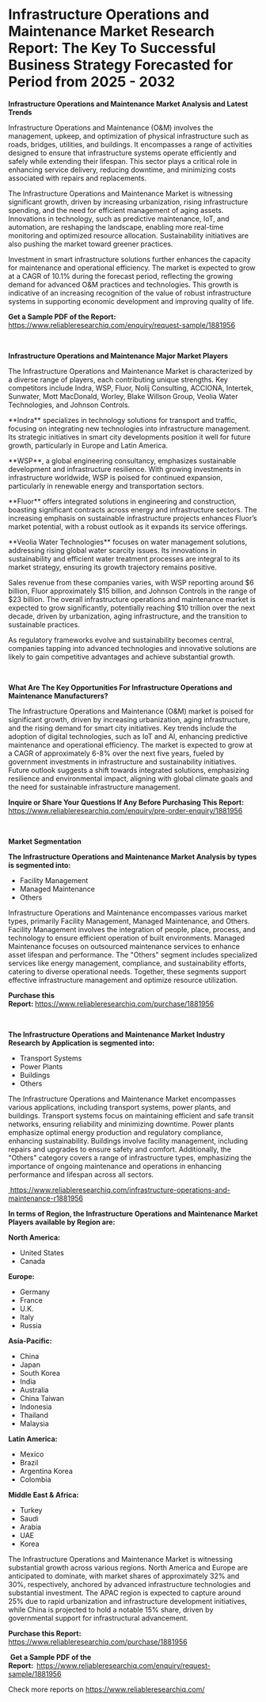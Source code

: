 <p><h1>Infrastructure Operations and Maintenance Market Research Report: The Key To Successful Business Strategy Forecasted for Period from 2025 - 2032</h1></p><p><strong>Infrastructure Operations and Maintenance Market Analysis and Latest Trends</strong></p>
<p><p>Infrastructure Operations and Maintenance (O&M) involves the management, upkeep, and optimization of physical infrastructure such as roads, bridges, utilities, and buildings. It encompasses a range of activities designed to ensure that infrastructure systems operate efficiently and safely while extending their lifespan. This sector plays a critical role in enhancing service delivery, reducing downtime, and minimizing costs associated with repairs and replacements.</p><p>The Infrastructure Operations and Maintenance Market is witnessing significant growth, driven by increasing urbanization, rising infrastructure spending, and the need for efficient management of aging assets. Innovations in technology, such as predictive maintenance, IoT, and automation, are reshaping the landscape, enabling more real-time monitoring and optimized resource allocation. Sustainability initiatives are also pushing the market toward greener practices.</p><p>Investment in smart infrastructure solutions further enhances the capacity for maintenance and operational efficiency. The market is expected to grow at a CAGR of 10.1% during the forecast period, reflecting the growing demand for advanced O&M practices and technologies. This growth is indicative of an increasing recognition of the value of robust infrastructure systems in supporting economic development and improving quality of life.</p></p>
<p><strong>Get a Sample PDF of the Report:&nbsp;</strong> <a href="https://www.reliableresearchiq.com/enquiry/request-sample/1881956?utm_campaign=1674&utm_medium=2&utm_source=Github&utm_content=ia&utm_term=11032025&utm_id=infrastructure-operations-and-maintenance">https://www.reliableresearchiq.com/enquiry/request-sample/1881956</a></p>
<p>&nbsp;</p>
<p><strong>Infrastructure Operations and Maintenance Major Market Players</strong></p>
<p><p>The Infrastructure Operations and Maintenance Market is characterized by a diverse range of players, each contributing unique strengths. Key competitors include Indra, WSP, Fluor, Nolij Consulting, ACCIONA, Intertek, Sunwater, Mott MacDonald, Worley, Blake Willson Group, Veolia Water Technologies, and Johnson Controls.</p><p>**Indra** specializes in technology solutions for transport and traffic, focusing on integrating new technologies into infrastructure management. Its strategic initiatives in smart city developments position it well for future growth, particularly in Europe and Latin America.</p><p>**WSP**, a global engineering consultancy, emphasizes sustainable development and infrastructure resilience. With growing investments in infrastructure worldwide, WSP is poised for continued expansion, particularly in renewable energy and transportation sectors.</p><p>**Fluor** offers integrated solutions in engineering and construction, boasting significant contracts across energy and infrastructure sectors. The increasing emphasis on sustainable infrastructure projects enhances Fluor’s market potential, with a robust outlook as it expands its service offerings.</p><p>**Veolia Water Technologies** focuses on water management solutions, addressing rising global water scarcity issues. Its innovations in sustainability and efficient water treatment processes are integral to its market strategy, ensuring its growth trajectory remains positive.</p><p>Sales revenue from these companies varies, with WSP reporting around $6 billion, Fluor approximately $15 billion, and Johnson Controls in the range of $23 billion. The overall infrastructure operations and maintenance market is expected to grow significantly, potentially reaching $10 trillion over the next decade, driven by urbanization, aging infrastructure, and the transition to sustainable practices. </p><p>As regulatory frameworks evolve and sustainability becomes central, companies tapping into advanced technologies and innovative solutions are likely to gain competitive advantages and achieve substantial growth.</p></p>
<p>&nbsp;</p>
<p><strong>What Are The Key Opportunities For Infrastructure Operations and Maintenance Manufacturers?</strong></p>
<p><p>The Infrastructure Operations and Maintenance (O&M) market is poised for significant growth, driven by increasing urbanization, aging infrastructure, and the rising demand for smart city initiatives. Key trends include the adoption of digital technologies, such as IoT and AI, enhancing predictive maintenance and operational efficiency. The market is expected to grow at a CAGR of approximately 6-8% over the next five years, fueled by government investments in infrastructure and sustainability initiatives. Future outlook suggests a shift towards integrated solutions, emphasizing resilience and environmental impact, aligning with global climate goals and the need for sustainable infrastructure management.</p></p>
<p><strong>Inquire or Share Your Questions If Any Before Purchasing This Report:</strong> <a href="https://www.reliableresearchiq.com/enquiry/pre-order-enquiry/1881956?utm_campaign=1674&utm_medium=2&utm_source=Github&utm_content=ia&utm_term=11032025&utm_id=infrastructure-operations-and-maintenance">https://www.reliableresearchiq.com/enquiry/pre-order-enquiry/1881956</a></p>
<p>&nbsp;</p>
<p><strong>Market Segmentation</strong></p>
<p><strong>The Infrastructure Operations and Maintenance Market Analysis by types is segmented into:</strong></p>
<p><ul><li>Facility Management</li><li>Managed Maintenance</li><li>Others</li></ul></p>
<p><p>Infrastructure Operations and Maintenance encompasses various market types, primarily Facility Management, Managed Maintenance, and Others. Facility Management involves the integration of people, place, process, and technology to ensure efficient operation of built environments. Managed Maintenance focuses on outsourced maintenance services to enhance asset lifespan and performance. The "Others" segment includes specialized services like energy management, compliance, and sustainability efforts, catering to diverse operational needs. Together, these segments support effective infrastructure management and optimize resource utilization.</p></p>
<p><strong>Purchase this Report:&nbsp;</strong><a href="https://www.reliableresearchiq.com/purchase/1881956?utm_campaign=1674&utm_medium=2&utm_source=Github&utm_content=ia&utm_term=11032025&utm_id=infrastructure-operations-and-maintenance">https://www.reliableresearchiq.com/purchase/1881956</a></p>
<p>&nbsp;</p>
<p><strong>The Infrastructure Operations and Maintenance Market Industry Research by Application is segmented into:</strong></p>
<p><ul><li>Transport Systems</li><li>Power Plants</li><li>Buildings</li><li>Others</li></ul></p>
<p><p>The Infrastructure Operations and Maintenance Market encompasses various applications, including transport systems, power plants, and buildings. Transport systems focus on maintaining efficient and safe transit networks, ensuring reliability and minimizing downtime. Power plants emphasize optimal energy production and regulatory compliance, enhancing sustainability. Buildings involve facility management, including repairs and upgrades to ensure safety and comfort. Additionally, the "Others" category covers a range of infrastructure types, emphasizing the importance of ongoing maintenance and operations in enhancing performance and lifespan across all sectors.</p></p>
<p><a href="https://www.reliableresearchiq.com/infrastructure-operations-and-maintenance-r1881956?utm_campaign=1674&utm_medium=2&utm_source=Github&utm_content=ia&utm_term=11032025&utm_id=infrastructure-operations-and-maintenance">&nbsp;https://www.reliableresearchiq.com/infrastructure-operations-and-maintenance-r1881956</a></p>
<p><strong>In terms of Region, the Infrastructure Operations and Maintenance Market Players available by Region are:</strong></p>
<p>
    <p> <strong> North America: </strong>
        <ul>
            <li>United States</li>
            <li>Canada</li>
        </ul>
        </p> 
    <p> <strong> Europe: </strong>
        <ul>
            <li>Germany</li>
            <li>France</li>
            <li>U.K.</li>
            <li>Italy</li>
            <li>Russia</li>
        </ul>
        </p> 
    <p> <strong> Asia-Pacific: </strong>
        <ul>
            <li>China</li>
            <li>Japan</li>
            <li>South Korea</li>
            <li>India</li>
            <li>Australia</li>
            <li>China Taiwan</li>
            <li>Indonesia</li>
            <li>Thailand</li>
            <li>Malaysia</li>
        </ul>
        </p> 
    <p> <strong> Latin America: </strong>
        <ul>
            <li>Mexico</li>
            <li>Brazil</li>
            <li>Argentina Korea</li>
            <li>Colombia</li>
        </ul>
        </p> 
    <p> <strong> Middle East & Africa: </strong>
        <ul>
            <li>Turkey</li>
            <li>Saudi</li>
            <li>Arabia</li>
            <li>UAE</li>
            <li>Korea</li>
        </ul>
    </p>
    </p>
<p><p>The Infrastructure Operations and Maintenance Market is witnessing substantial growth across various regions. North America and Europe are anticipated to dominate, with market shares of approximately 32% and 30%, respectively, anchored by advanced infrastructure technologies and substantial investment. The APAC region is expected to capture around 25% due to rapid urbanization and infrastructure development initiatives, while China is projected to hold a notable 15% share, driven by governmental support for infrastructural advancement.</p></p>
<p><strong>Purchase this Report: </strong><a href="https://www.reliableresearchiq.com/purchase/1881956?utm_campaign=1674&utm_medium=2&utm_source=Github&utm_content=ia&utm_term=11032025&utm_id=infrastructure-operations-and-maintenance">https://www.reliableresearchiq.com/purchase/1881956</a></p>
<p>&nbsp;<strong>Get a Sample PDF of the Report:&nbsp;&nbsp;</strong><a href="https://www.reliableresearchiq.com/enquiry/request-sample/1881956?utm_campaign=1674&utm_medium=2&utm_source=Github&utm_content=ia&utm_term=11032025&utm_id=infrastructure-operations-and-maintenance">https://www.reliableresearchiq.com/enquiry/request-sample/1881956</a></p>
<p><strong></strong></p>
<p>Check more reports on <a href="https://www.reliableresearchiq.com/?utm_campaign=1674&utm_medium=2&utm_source=Github&utm_content=ia&utm_term=11032025&utm_id=infrastructure-operations-and-maintenance">https://www.reliableresearchiq.com/</a></p>
